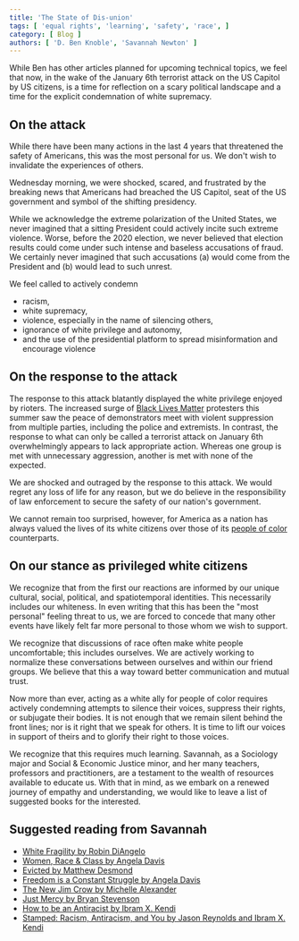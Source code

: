 ```yaml
---
title: 'The State of Dis-union'
tags: [ 'equal rights', 'learning', 'safety', 'race', ]
category: [ Blog ]
authors: [ 'D. Ben Knoble', 'Savannah Newton' ]
---
```


While Ben has other articles planned for upcoming technical topics, we feel that
now, in the wake of the January 6th terrorist attack on the US Capitol by US
citizens, is a time for reflection on a scary political landscape and a time for
the explicit condemnation of white supremacy.

## On the attack

While there have been many actions in the last 4 years that threatened the
safety of Americans, this was the most personal for us. We don't wish to
invalidate the experiences of others.

Wednesday morning, we were shocked, scared, and frustrated by the breaking news
that Americans had breached the US Capitol, seat of the US government and symbol
of the shifting presidency.

While we acknowledge the extreme polarization of the United States, we never
imagined that a sitting President could actively incite such extreme violence.
Worse, before the 2020 election, we never believed that election results could
come under such intense and baseless accusations of fraud. We certainly never
imagined that such accusations (a) would come from the President and (b) would
lead to such unrest.

We feel called to actively condemn

- racism,
- white supremacy,
- violence, especially in the name of silencing others,
- ignorance of white privilege and autonomy,
- and the use of the presidential platform to spread misinformation and
encourage violence

## On the response to the attack

The response to this attack blatantly displayed the white privilege enjoyed by
rioters. The increased surge of [Black Lives
Matter](https://blacklivesmatter.com) protesters this summer saw the peace of
demonstrators meet with violent suppression from multiple parties, including the
police and extremists. In contrast, the response to what can only be called a
terrorist attack on January 6th overwhelmingly appears to lack appropriate
action. Whereas one group is met with unnecessary aggression, another is met
with none of the expected.

We are shocked and outraged by the response to this attack. We would regret any
loss of life for any reason, but we do believe in the responsibility of law
enforcement to secure the safety of our nation's government.

We cannot remain too surprised, however, for America as a nation has always
valued the lives of its white citizens over those of its
[people of color](https://www.nytimes.com/article/what-is-bipoc.html) counterparts.

## On our stance as privileged white citizens

We recognize that from the first our reactions are informed by our unique
cultural, social, political, and spatiotemporal identities. This necessarily
includes our whiteness. In even writing that this has been the "most personal"
feeling threat to us, we are forced to concede that many other events have
likely felt far more personal to those whom we wish to support.

We recognize that discussions of race often make white people uncomfortable;
this includes ourselves. We are actively working to normalize these
conversations between ourselves and within our friend groups. We believe that
this a way toward better communication and mutual trust.

Now more than ever, acting as a white ally for people of color requires actively
condemning attempts to silence their voices, suppress their rights, or subjugate
their bodies. It is not enough that we remain silent behind the front lines; nor
is it right that we speak for others. It is time to lift our voices in support
of theirs and to glorify their right to those voices.

We recognize that this requires much learning. Savannah, as a Sociology major
and Social & Economic Justice minor, and her many teachers, professors and
practitioners, are a testament to the wealth of resources available to educate
us. With that in mind, as we embark on a renewed journey of empathy and
understanding, we would like to leave a list of suggested books for the
interested.

## Suggested reading from Savannah

- [White Fragility by Robin DiAngelo](https://www.robindiangelo.com)
- [Women, Race & Class by Angela Davis](http://knopfdoubleday.com/book/37354/women-race-class/)
- [Evicted by Matthew Desmond](https://scholar.princeton.edu/matthewdesmond/)
- [Freedom is a Constant Struggle by Angela Davis](https://www.haymarketbooks.org/books/780-freedom-is-a-constant-struggle)
- [The New Jim Crow by Michelle Alexander](https://newjimcrow.com/about-the-author)
- [Just Mercy by Bryan Stevenson](https://eji.org/bryan-stevenson/)
- [How to be an Antiracist by Ibram X. Kendi](https://www.ibramxkendi.com)
- [Stamped: Racism, Antiracism, and You by Jason Reynolds and Ibram X. Kendi](https://www.jasonwritesbooks.com)
